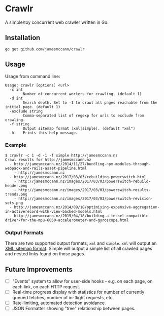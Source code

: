 # Crawlr

A simple/toy concurrent web crawler written in Go.

## Installation

```
go get github.com/jamesmccann/crawlr
```

## Usage

Usage from command line: 

```
Usage: crawlr [options] <url>
  -c int
    	Number of concurrent workers for crawling. (default 1)
  -d int
    	Search depth. Set to -1 to crawl all pages reachable from the initial page. (default 1)
  -exclude string
    	Comma-separated list of regexp for urls to exclude from crawling.
  -f string
    	Output sitemap format (xml|simple). (default "xml")
  -h	Prints this help message.
```

### Example

```
$ crawlr -c 1 -d -1 -f simple http://jamesmccann.nz
Crawl results for http://jamesmccann.nz
  - http://jamesmccann.nz/2014/11/27/bundling-npm-modules-through-webpack-and-rails-asset-pipeline.html
    - http://jamesmccann.nz
  - http://jamesmccann.nz/2017/03/03/rebuilding-powerswitch.html
    - http://jamesmccann.nz/images/2017/03/03/powerswitch-rebuild-header.png
    - http://jamesmccann.nz/images/2017/03/03/powerswitch-results-trends.png
    - http://jamesmccann.nz/images/2017/03/03/powerswitch-revision-sets.png
  - http://jamesmccann.nz/2014/09/18/optimising-expensive-aggregation-in-activerecord-with-view-backed-models.html
  - http://jamesmccann.nz/2015/04/18/building-a-tessel-compatible-driver-for-the-mpu-6050-accelerometer-and-gyroscope.html
```

### Output Formats

There are two supported output formats, `xml` and `simple`. `xml` will
output an [XML sitemap format](http://sitemap.org). Simple will output a
simple list of all crawled pages and nested links found on those pages.

## Future Improvements

- [ ] "Events" system to allow for user-side hooks - e.g. on each page,
  on each link, on each HTTP request.
- [ ] Real-time progress display with statistics for number of currently
  queued fetches, number of in-flight requests, etc.
- [ ] Rate-limiting, automated detection avoidance.
- [ ] JSON Formatter showing "tree" relationship between pages.
